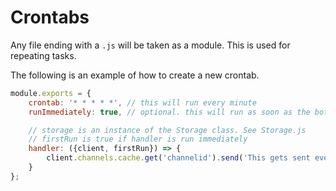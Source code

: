 # Crontabs

Any file ending with a `.js` will be taken as a module. This is used for repeating tasks.

The following is an example of how to create a new crontab.

```js
module.exports = {
    crontab: '* * * * *', // this will run every minute
    runImmediately: true, // optional. this will run as soon as the bot is initialized

    // storage is an instance of the Storage class. See Storage.js
    // firstRun is true if handler is run immediately
    handler: ({client, firstRun}) => {
        client.channels.cache.get('channelid').send('This gets sent every minute');
    }
};
```